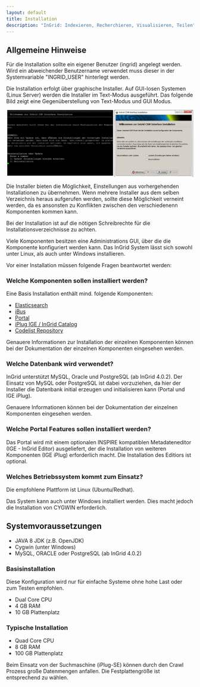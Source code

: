 ```yaml
---
layout: default
title: Installation
description: "InGrid: Indexieren, Recherchieren, Visualisieren, Teilen"
---
```


## Allgemeine Hinweise

Für die Installation sollte ein eigener Benutzer (ingrid) angelegt werden. Wird ein abweichender Benutzername verwendet muss dieser in der Systemvariable "INGRID_USER" hinterlegt werden.

Die Installation erfolgt über graphische Installer. Auf GUI-losen Systemen (Linux Server) werden die Installer im Text-Modus ausgeführt. Das folgende Bild zeigt eine Gegenüberstellung von Text-Modus und GUI Modus.

![Gegenüberstellung Installationsmodus Text und GUI](../images/ingrid_installation_gui_text.png "Gegenüberstellung Installationsmodus Text und GUI")

Die Installer bieten die Möglichkeit, Einstellungen aus vorhergehenden Installationen zu übernehmen.
Wenn mehrere Installer aus dem selben Verzeichnis heraus aufgerufen werden, sollte diese Möglichkeit verneint werden, da es ansonsten zu Konflikten zwischen den verschiedenenn Komponenten kommen kann.

Bei der Installation ist auf die nötigen Schreibrechte für die Installationsverzeichnisse zu achten.

Viele Komponenten besitzen eine Administrations GUI, über die die Komponente konfiguriert werden kann. Das InGrid System lässt sich sowohl unter Linux, als auch unter Windows installieren.

Vor einer Installation müssen folgende Fragen beantwortet werden:

### Welche Komponenten sollen installiert werden?

Eine Basis Installation enthält mind. folgende Komponenten:

- [Elasticsearch](../components/elasticsearch.html)
- [iBus](../components/ibus.html)
- [Portal](../components/portal.html)
- [iPlug IGE / InGrid Catalog](../components/iplug_ige.html)
- [Codelist Repository](../components/codelist_repository.html)

Genauere Informationen zur Installation der einzelnen Komponenten können bei der Dokumentation der einzelnen Komponenten eingesehen werden.


### Welche Datenbank wird verwendet?

InGrid unterstützt MySQL, Oracle und PostgreSQL (ab InGrid 4.0.2). Der Einsatz von MySQL oder PostgreSQL ist dabei vorzuziehen, da hier der Installer die Datenbank initial erzeugen und initialisieren kann (Portal und IGE iPlug).

Genauere Informationen können bei der Dokumentation der einzelnen Komponenten eingesehen werden.

### Welche Portal Features sollen installiert werden?

Das Portal wird mit einem optionalen INSPIRE kompatiblen Metadateneditor (IGE - InGrid Editor) ausgeliefert, der die Installation von weiteren Komponenten (IGE iPlug) erforderlich macht. Die Installation des Editiors ist optional.

### Welches Betriebssystem kommt zum Einsatz?

Die empfohlene Plattform ist Linux (Ubuntu/Redhat).

Das System kann auch unter Windows installiert werden. Dies macht jedoch die Installation von CYGWIN erforderlich.

## Systemvoraussetzungen

- JAVA 8 JDK (z.B. OpenJDK)
- Cygwin (unter Windows)
- MySQL, ORACLE oder PostgreSQL (ab InGrid 4.0.2)

### Basisinstallation

Diese Konfiguration wird nur für einfache Systeme ohne hohe Last oder zum Testen empfohlen.

- Dual Core CPU
- 4 GB RAM
- 10 GB Plattenplatz

### Typische Installation

- Quad Core CPU
- 8 GB RAM
- 100 GB Plattenplatz

Beim Einsatz von der Suchmaschine (iPlug-SE) können durch den Crawl Prozess große Datenmengen anfallen. Die Festplattengröße ist entsprechend zu wählen.





